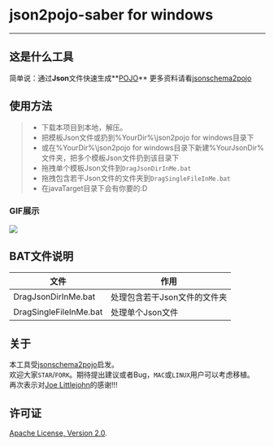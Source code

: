# **json2pojo-saber for windows**

------

## 这是什么工具

简单说：通过**Json**文件快速生成**[POJO](http://en.wikipedia.org/wiki/Plain_Old_Java_Object)**
更多资料请看[jsonschema2pojo](https://github.com/joelittlejohn/jsonschema2pojo)

## 使用方法
> * 下载本项目到本地，解压。
> * 把模板Json文件或扔到%YourDir%\json2pojo for windows目录下
> * 或在%YourDir%\json2pojo for windows目录下新建%YourJsonDir%文件夹，把多个模板Json文件扔到该目录下
> * 拖拽单个模板Json文件到`DragJsonDirInMe.bat`
> * 拖拽包含若干Json文件的文件夹到`DragSingleFileInMe.bat`
> * 在javaTarget目录下会有你要的:D

### GIF展示
![](https://raw.githubusercontent.com/johnwatson5412/json2pojo-saber-for-windows/master/showcase.gif)

## BAT文件说明

| 文件  |作用   |
| ------|-------|
| DragJsonDirInMe.bat      | 处理包含若干Json文件的文件夹 |
| DragSingleFileInMe.bat   | 处理单个Json文件 |

## 关于
本工具受[jsonschema2pojo](https://github.com/joelittlejohn/jsonschema2pojo)启发。<br>
欢迎大家`STAR`/`FORK`。期待提出建议或者Bug，`MAC`或`LINUX`用户可以考虑移植。<br>
再次表示对[Joe Littlejohn](https://twitter.com/joelittlejohn)的感谢!!!

## 许可证
[Apache License, Version 2.0](http://www.apache.org/licenses/LICENSE-2.0).
